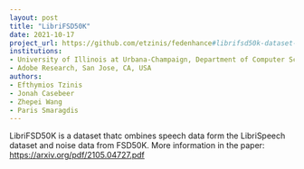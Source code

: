 ```yaml
---
layout: post
title: "LibriFSD50K"
date: 2021-10-17
project_url: https://github.com/etzinis/fedenhance#librifsd50k-dataset-generation
institutions:
- University of Illinois at Urbana-Champaign, Department of Computer Science, Urbana, IL, USA
- Adobe Research, San Jose, CA, USA
authors: 
- Efthymios Tzinis
- Jonah Casebeer
- Zhepei Wang
- Paris Smaragdis
---
```


LibriFSD50K is a dataset thatc ombines speech data form the LibriSpeech dataset and noise data from FSD50K. More information in the paper: https://arxiv.org/pdf/2105.04727.pdf